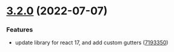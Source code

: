 # [3.2.0](https://github.com/aeolun/react-diff-viewer-continued/compare/v3.1.1...v3.2.0) (2022-07-07)


### Features

* update library for react 17, and add custom gutters ([7193350](https://github.com/aeolun/react-diff-viewer-continued/commit/7193350187ed5b13989e6d5e5ade40f3a45c943b))
